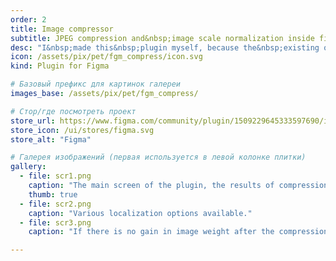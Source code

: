 ```yaml
---
order: 2
title: Image compressor
subtitle: JPEG compression and&nbsp;image scale normalization inside figma layout
desc: "I&nbsp;made this&nbsp;plugin myself, because the&nbsp;existing ones didn't suit&nbsp;me. The&nbsp;plugin can&nbsp;compress specific or&nbsp;all&nbsp;images of&nbsp;a&nbsp;frame into jpeg with&nbsp;a&nbsp;specified compression level, finds nested images, normalizes their scale (if&nbsp;they were scaled&nbsp;to&nbsp;a&nbsp;smaller visible size and&nbsp;in&nbsp;fact they&nbsp;are&nbsp;larger). Useful for&nbsp;reducing the&nbsp;weight of&nbsp;figma mockups and&nbsp;before exporting to&nbsp;pdf."
icon: /assets/pix/pet/fgm_compress/icon.svg
kind: Plugin for Figma

# Базовый префикс для картинок галереи
images_base: /assets/pix/pet/fgm_compress/

# Стор/где посмотреть проект
store_url: https://www.figma.com/community/plugin/1509229645333597690/image-compressor-free
store_icon: /ui/stores/figma.svg
store_alt: "Figma"

# Галерея изображений (первая используется в левой колонке плитки)
gallery:
  - file: scr1.png
    caption: "The main screen of the plugin, the results of compression are visible - the gain in file size is highlighted."
    thumb: true
  - file: scr2.png
    caption: "Various localization options available."
  - file: scr3.png
    caption: "If there is no gain in image weight after the compression procedure, the process is not applied and a corresponding message is displayed."

---
```

